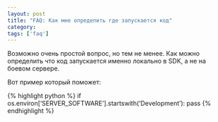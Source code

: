 ```yaml
---
layout: post
title: "FAQ: Как мне определить где запускается код"
category: 
tags: ['faq']
---
```

Возможно очень простой вопрос, но тем не менее. Как можно определить что код запускается именно локально в SDK, а не на боевом сервере.

Вот пример который поможет:

{% highlight python %}
if os.environ[‘SERVER_SOFTWARE’].startswith(‘Development’):
  pass
{% endhighlight %}
